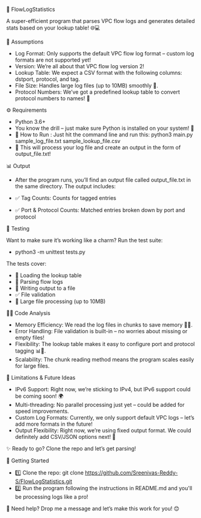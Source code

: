 🚀 FlowLogStatistics

A super-efficient program that parses VPC flow logs and generates detailed stats based on your lookup table! 🌐💻

🌟 Assumptions

- Log Format: Only supports the default VPC flow log format – custom log formats are not supported yet!
- Version: We’re all about that VPC flow log version 2!
- Lookup Table: We expect a CSV format with the following columns: dstport, protocol, and tag.
- File Size: Handles large log files (up to 10MB) smoothly 🚀.
- Protocol Numbers: We’ve got a predefined lookup table to convert protocol numbers to names! 🔄

⚙️ Requirements

- Python 3.6+
- You know the drill – just make sure Python is installed on your system! 🐍
- 🏃 How to Run : Just hit the command line and run this: python3 main.py sample_log_file.txt sample_lookup_file.csv
- 🎯 This will process your log file and create an output in the form of output_file.txt!

📊 Output 

- After the program runs, you’ll find an output file called output_file.txt in the same directory. The output includes:

- ✅ Tag Counts: Counts for tagged entries
- ✅ Port & Protocol Counts: Matched entries broken down by port and protocol

🧪 Testing

Want to make sure it’s working like a charm? Run the test suite:

- python3 -m unittest tests.py

The tests cover:

- 🔄 Loading the lookup table
- 📝 Parsing flow logs
- 📂 Writing output to a file
- ✅ File validation
- 🚀 Large file processing (up to 10MB)

🧑‍💻 Code Analysis

- Memory Efficiency: We read the log files in chunks to save memory 🧠💾.
- Error Handling: File validation is built-in – no worries about missing or empty files!
- Flexibility: The lookup table makes it easy to configure port and protocol tagging 📊🔧.
- Scalability: The chunk reading method means the program scales easily for large files.

🚧 Limitations & Future Ideas

- IPv6 Support: Right now, we’re sticking to IPv4, but IPv6 support could be coming soon! 🌍
- Multi-threading: No parallel processing just yet – could be added for speed improvements.
- Custom Log Formats: Currently, we only support default VPC logs – let’s add more formats in the future!
- Output Flexibility: Right now, we’re using fixed output format. We could definitely add CSV/JSON options next! 🔄

✨ Ready to go? Clone the repo and let’s get parsing!

🚀 Getting Started

- 1️⃣ Clone the repo: git clone https://github.com/Sreenivas-Reddy-S/FlowLogStatistics.git
- 2️⃣ Run the program following the instructions in README.md and you'll be processing logs like a pro!

💬 Need help? Drop me a message and let’s make this work for you! 😊
